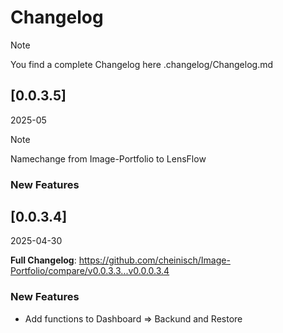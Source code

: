 # Changelog

> [!NOTE]
> You find a complete Changelog here .changelog/Changelog.md

## [0.0.3.5]
2025-05

> [!NOTE]
> Namechange from Image-Portfolio to LensFlow

### New Features

## [0.0.3.4]
2025-04-30

**Full Changelog**: https://github.com/cheinisch/Image-Portfolio/compare/v0.0.3.3...v0.0.0.3.4

### New Features
- Add functions to Dashboard => Backund and Restore

